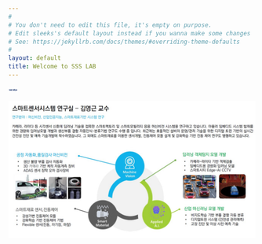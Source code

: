 ```yaml
---
#
# You don't need to edit this file, it's empty on purpose.
# Edit sleeks's default layout instead if you wanna make some changes
# See: https://jekyllrb.com/docs/themes/#overriding-theme-defaults
#
layout: default
title: Welcome to SSS LAB
---
```



<img src="/assets/img/favicon.jpg" width="20px" height="10px" title="SSSLAB_Logo">

![SSSLAB](/assets/img/ssslabmain.jpg)  

